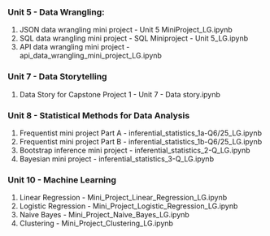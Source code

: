 
### Unit 5 - Data Wrangling:

1. JSON data wrangling mini project - Unit 5 MiniProject_LG.ipynb
2. SQL data wrangling mini project - SQL Miniproject - Unit 5_LG.ipynb
3. API data wrangling mini project - api_data_wrangling_mini_project_LG.ipynb

### Unit 7 - Data Storytelling

1. Data Story for Capstone Project 1 - Unit 7 - Data story.ipynb

### Unit 8 - Statistical Methods for Data Analysis

1. Frequentist mini project Part A - inferential_statistics_1a-Q6/25_LG.ipynb
2. Frequentist mini project Part B - inferential_statistics_1b-Q6/25_LG.ipynb
3. Bootstrap inference mini project - inferential_statistics_2-Q_LG.ipynb
4. Bayesian mini project - inferential_statistics_3-Q_LG.ipynb

### Unit 10 - Machine Learning

1. Linear Regression - Mini_Project_Linear_Regression_LG.ipynb
2. Logistic Regression - Mini_Project_Logistic_Regression_LG.ipynb
3. Naive Bayes - Mini_Project_Naive_Bayes_LG.ipynb
4. Clustering - Mini_Project_Clustering_LG.ipynb
